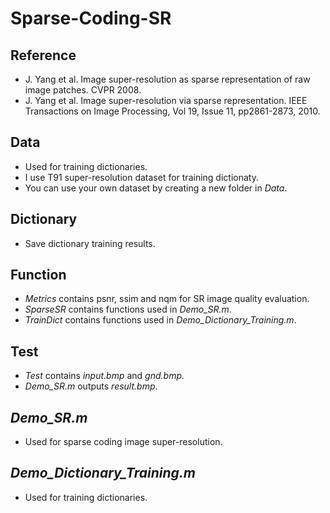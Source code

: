 # Sparse-Coding-SR
 
## Reference
* J. Yang et al. Image super-resolution as sparse representation of raw image patches. CVPR 2008.
* J. Yang et al. Image super-resolution via sparse representation. IEEE Transactions on Image Processing, Vol 19, Issue 11, pp2861-2873, 2010.

## Data
* Used for training dictionaries.
* I use T91 super-resolution dataset for training dictionaty.
* You can use your own dataset by creating a new folder in *Data*.

## Dictionary
* Save dictionary training results.

## Function
* *Metrics* contains psnr, ssim and nqm for SR image quality evaluation.
* *SparseSR* contains functions used in *Demo_SR.m*.
* *TrainDict* contains functions used in *Demo_Dictionary_Training.m*.

## Test
* *Test* contains *input.bmp* and *gnd.bmp*.
* *Demo_SR.m* outputs *result.bmp*.

## *Demo_SR.m*
* Used for sparse coding image super-resolution.

## *Demo_Dictionary_Training.m*
* Used for training dictionaries.